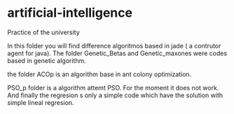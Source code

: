 # artificial-intelligence
Practice of the university

In this folder you will find difference algoritmos based in jade ( a contrutor agent for java).
The folder  Genetic_Betas and Genetic_maxones were codes based in genetic algorithm.

the folder ACOp is an algorithm base in ant colony optimization.

PSO_p folder is a algorithm attemt PSO. For the moment it does not work.
And finally the regresion s only a simple code which have the solution with simple lineal regresion.
